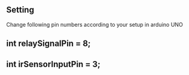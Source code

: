 
## Setting
Change following pin numbers according to your setup in arduino UNO

## int relaySignalPin = 8;
## int irSensorInputPin = 3;


